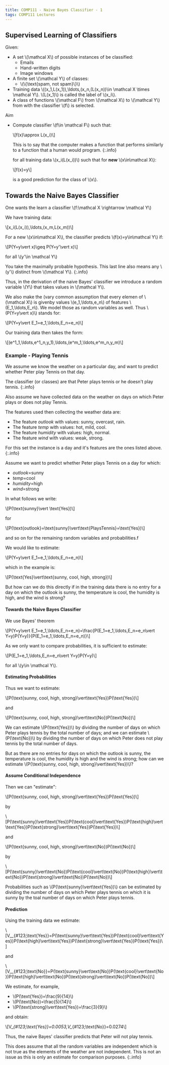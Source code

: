 ```yaml
---
title: COMP111 - Naive Bayes Classifier - 1
tags: COMP111 Lectures
---
```

## Supervised Learning of Classifiers
Given:

* A set &#92;(\mathcal X&#92;) of possible instances of be classified:
	* Emails
	* Hand-written digits
	* Image windows
* A finite set &#92;(\mathcal Y&#92;) of classes:
	* &#92;(&#92;{\text{spam, not spam}&#92;}&#92;)
* Training data &#92;((x_1,L(x_1)),\ldots,(x_n,(L(x_n))\in \mathcal X \times \mathcal Y&#92;). &#92;(L(x_1)&#92;) is called the label of &#92;(x_i&#92;).
* A class of functions &#92;(\mathcal F&#92;) from &#92;(\mathcal X&#92;) to &#92;(\mathcal Y&#92;) from with the classifier &#92;(f&#92;) is selected.

Aim

* Compute classifier &#92;(f\in \mathcal F&#92;) such that:

	&#92;[f(x)\approx L(x_i)&#92;]
	
	This is to say that the computer makes a function that performs similarly to a function that a human would program.
	{:.info}
	
	for all training data &#92;(x_i(L(x_i))&#92;) such that for **new** &#92;(x\in\mathcal X&#92;):
	
	&#92;[f(x)=y&#92;]
	
	is a good prediction for the class of &#92;(x&#92;).
	
## Towards the Naive Bayes Classifier
One wants the learn a classifier &#92;(f:\mathcal X \rightarrow \mathcal Y&#92;)

We have training data:

&#92;[x_i(L(x_i)),\ldots,(x_m,L(x_m))&#92;]

For a new &#92;(x\in\mathcal X&#92;), the classifier predicts &#92;(f(x)=y\in\mathcal Y&#92;) if:

&#92;[P(Y=y\vert x)\geq P(Y=y'\vert x)&#92;]

for all &#92;(y'\in \mathcal Y&#92;)

You take the maximally probable hypothesis. This last line also means any &#92;(y'&#92;) distinct from &#92;(\mathcal Y&#92;).
{:.info}

Thus, in the derivation of the naive Bayes' classifier we introduce a random variable &#92;(Y&#92;) that takes values in &#92;(\mathcal Y&#92;).

We also make the (vary common assumption that every elemen of &#92;(\mathcal X&#92;) is givenby values &#92;(e_1,\ldots,e_n&#92;) of features &#92;(E_1,\ldots,E_n&#92;). We model those as random variables as well. Thus &#92;(P(Y=y\vert x)&#92;) stands for:

&#92;[P(Y=y\vert E_1=e_1,\ldots,E_n=e_n)&#92;]

Our training data then takes the form:

&#92;[(e^1_1,\ldots,e^1_n,y_1),\ldots,(e^m_1,\ldots,e^m_n,y_m)&#92;]

### Example - Playing Tennis
We assume we know the weather on a particular day, and want to predict whether Peter play Tennis on that day.

The classifier (or classes) are that Peter plays tennis or he doesn't play tennis.
{:.info}

Also assume we have collected data on the weather on days on which Peter plays or does not play Tennis.

The features used then collecting the weather data are:

* The feature *outlook* with values: sunny, overcast, rain.
* The feature *temp* with values: hot, mild, cool.
* The feature *humidity* with values: high, normal.
* The feature *wind* with values: weak, strong.

For this set the instance is a day and it's features are the ones listed above.
{:.info}

Assume we want to predict  whether Peter plays Tennis on a day for which:

* *outlook*=sunny
* *temp*=cool
* *humidity*=high
* *wind*=strong

In what follows we write:

&#92;[P(\text{sunny}\vert \text{Yes})&#92;]

for 

&#92;[P(\text{outlook}=\text{sunny}\vert\text{PlaysTennis}=\text{Yes})&#92;]

and so on for the remaining random variables and probabilities.f

We would like to estimate:

&#92;[P(Y=y\vert E_1=e_1,\ldots,E_n=e_n)&#92;]

which in the example is:

&#92;[P(\text{Yes}\vert\text{sunny, cool, high, strong})&#92;]

But how can we do this directly if in the training data there is no entry for a day on which the outlook is sunny, the temperature is cool, the humidity is high, and the wind is strong?

#### Towards the Naive Bayes Classifier
We use Bayes' theorem

&#92;[P(Y=y\vert E_1=e_1,\ldots,E_n=e_n)=\frac{P(E_1=e_1,\ldots,E_n=e_n\vert Y=y)P(Y=y)}{P(E_1=e_1,\ldots,E_n=e_n)}&#92;]

As we only want to compare probabilities, it is sufficient to estimate:

&#92;[P(E_1=e_1,\ldots,E_n=e_n\vert Y=y)P(Y=y)&#92;]

for all &#92;(y\in \mathcal Y&#92;).

#### Estimating Probabilities

Thus we want to estimate:

&#92;[P(\text{sunny, cool, high, strong}\vert\text{Yes})P(\text{Yes})&#92;]

and

&#92;[P(\text{sunny, cool, high, strong}\vert\text{No})P(\text{No})&#92;]

We can estimate &#92;(P(\text{Yes})&#92;) by dividing the number of days on which Peter plays tennis by the total number of days; and we can estimate &#92;(P(\text{No})&#92;) by dividing the number of days on which Peter does not play tennis by the total
number of days.

But as there are no entries for days on which the outlook is sunny, the temperature is cool, the humidity is high and the wind is strong; how can we estimate &#92;(P(\text{sunny, cool, high, strong}\vert\text{Yes})&#92;)?

#### Assume Conditional Independence
Then we can "estimate":

&#92;[P(\text{sunny, cool, high, strong}\vert\text{Yes})P(\text{Yes})&#92;]

by

&#92;[P(\text{sunny}\vert\text{Yes})P(\text{cool}\vert\text{Yes})P(\text{high}\vert\text{Yes})P(\text{strong}\vert\text{Yes})P(\text{Yes})&#92;]

and 

&#92;[P(\text{sunny, cool, high, strong}\vert\text{No})P(\text{No})&#92;]

by

&#92;[P(\text{sunny}\vert\text{No})P(\text{cool}\vert\text{No})P(\text{high}\vert\text{No})P(\text{strong}\vert\text{No})P(\text{No})&#92;]

Probabilities such as &#92;(P(\text{sunny}\vert\text{Yes})&#92;) can be estimated by dividing the number of days on which Peter plays tennis on which it is sunny by the toal number of days on which Peter plays tennis.

#### Prediction
Using the training data we estimate:

&#92;[V&#95;_{#123;\text{Yes}}=P(\text{sunny}\vert\text{Yes})P(\text{cool}\vert\text{Yes})P(\text{high}\vert\text{Yes})P(\text{strong}\vert\text{Yes})P(\text{Yes})&#92;]

and 

&#92;[V&#95;_{#123;\text{No}}=P(\text{sunny}\vert\text{No})P(\text{cool}\vert\text{No})P(\text{high}\vert\text{No})P(\text{strong}\vert\text{No})P(\text{No})&#92;]

We estimate, for example,

* &#92;(P(\text{Yes})=\frac{9}{14}&#92;)
* &#92;(P(\text{No})=\frac{5}{14}&#92;)
* &#92;(P(\text{strong}\vert\text{Yes})=\frac{3}{9}&#92;)

and obtain:

&#92;[V&#95;_{#123;\text{Yes}}=0.0053,V&#95;_{#123;\text{No}}=0.0274&#92;]

Thus, the naive Bayes' classifier predicts that Peter will not play tennis.

This does assume that all the random variables are independent which is not true as the elements of the weather are not independent. This is not an issue as this is only an estimate for comparison purposes.
{:.info}
